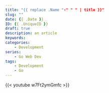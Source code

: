 ```yaml
---
title: "{{ replace .Name "-" " " | title }}"
slug: ""
date: {{ .Date }}
ID: {{ .UniqueID }}
draft: true
description: an article
keywords:
categories: 
    - Development
series:
    - Go Web Dev
tags:
    - Development
    - Go
---
```


{{< youtube w7Ft2ymGmfc >}}